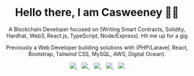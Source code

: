 <h1 align='center'>Hello there, I am Casweeney 👋🏾</h1>

<p align='center'>A Blockchain Developer focused on (Writing Smart Contracts, Solidity, Hardhat, Web3, React.js, TypeScript, Node/Express). Hit me up for a gig </p>
<p align='center'>Previously a Web Developer building solutions with (PHP/Laravel, React, Bootstrap, Tailwind CSS, MySQL, AWS, Digital Ocean).</p>

<p align='center'>
<a href="https://wa.me/2347036798652?text=Hello Casweeney" target="_blank">
  <img src="https://img.shields.io/badge/WHATSAPP-%2325D366.svg?&style=for-the-badge&logo=whatsapp&logoColor=white" />
</a>&nbsp;&nbsp;
<a href="https://twitter.com/codingcas" target="_blank">
  <img src="https://img.shields.io/badge/twitter-%231DA1F2.svg?&style=for-the-badge&logo=twitter&logoColor=white" />
</a>&nbsp;&nbsp;
<a href="https://www.linkedin.com/in/casweeney-ojukwu-93274a137/" target="_blank">
  <img src="https://img.shields.io/badge/linkedin-%230077B5.svg?&style=for-the-badge&logo=linkedin&logoColor=white" />
</a>&nbsp;&nbsp;
<a href="mailto:casweeno2000@gmail.com" target="_blank">
  <img src="https://img.shields.io/badge/email me-%23D14836.svg?&style=for-the-badge&logo=gmail&logoColor=white" />
</a>&nbsp;&nbsp;
  <img src="https://gpvc.arturio.dev/casweeney" />
  
  <!--<p align = "center">
  <img src = "https://github-readme-stats.vercel.app/api/top-langs/?username=casweeney&hide=css,java,html&theme=blue-green">
</p>-->
</p>

<!--<h2 align='center'>This is fun 😇🏾</h2>
<img src="https://pbs.twimg.com/profile_banners/1033979326876852224/1584702653/1500x500">
-->
 
<!--
<p align='center'>
<a href="https://stackoverflow.com/users/7715805/casweeney"><img src="https://stackoverflow.com/users/flair/10835183.png" width="208" height="58" alt="profile for Casweeney at Stack Overflow, Q&amp;A for professional and enthusiast programmers" title="profile for Casweeney at Stack Overflow, Q&amp;A for professional and enthusiast programmers"></a>&nbsp;&nbsp;
</p>
-->
